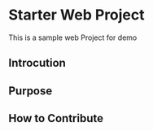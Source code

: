 # Starter Web Project
This is a sample web Project for demo
## Introcution
## Purpose
## How to Contribute